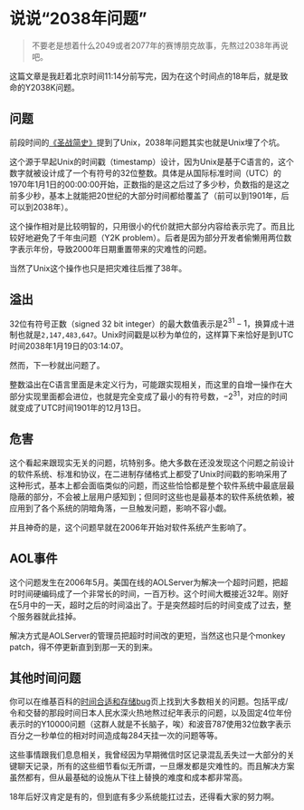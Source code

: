 # 说说“2038年问题”

> 不要老是想着什么2049或者2077年的赛博朋克故事，先熬过2038年再说吧。

这篇文章是我赶着北京时间11:14分前写完，因为在这个时间点的18年后，就是致命的Y2038K问题。

## 问题

前段时间的[《圣战简史》](https://mp.weixin.qq.com/s/1hd8_F4WQr5SQYfnYzKs9w)提到了Unix，2038年问题其实也就是Unix埋了个坑。

这个源于早起Unix的时间戳（timestamp）设计，因为Unix是基于C语言的，这个数字就被设计成了一个有符号的32位整数。具体是从国际标准时间（UTC）的1970年1月1日的00:00:00开始，正数指的是这之后过了多少秒，负数指的是这之前多少秒，基本上就能把20世纪的大部分时间都给覆盖了（前可以到1901年，后可以到2038年）。

这个操作相对是比较明智的，只用很小的代价就把大部分内容给表示完了。而且比较好地避免了千年虫问题（Y2K problem）。后者是因为部分开发者偷懒用两位数字表示年份，导致2000年日期重置带来的灾难性的问题。

当然了Unix这个操作也只是把灾难往后推了38年。

## 溢出

32位有符号正数（signed 32 bit integer）的最大数值表示是$2^{31}-1$，换算成十进制也就是`2,147,483,647`。Unix时间戳是以秒为单位的，这样算下来恰好是到UTC时间2038年1月19日的03:14:07。

然而，下一秒就出问题了。

整数溢出在C语言里面是未定义行为，可能跟实现相关，而这里的自增一操作在大部分实现里面都会进位，也就是完全变成了最小的有符号数，$-2^{31}$，对应的时间就变成了UTC时间1901年的12月13日。

## 危害

这个看起来跟现实无关的问题，坑特别多。绝大多数在还没发现这个问题之前设计的软件系统、标准和协议，在二进制存储格式上都受了Unix时间戳的影响采用了这种形式，基本上都会面临类似的问题，而这些恰恰都是整个软件系统中最底层最隐蔽的部分，不会被上层用户感知到；但同时这些也是最基本的软件系统依赖，被应用到了各个系统的阴暗角落，一旦触发问题，影响不容小觑。

并且神奇的是，这个问题早就在2006年开始对软件系统产生影响了。

## AOL事件

这个问题发生在2006年5月。美国在线的AOLServer为解决一个超时问题，把超时时间硬编码成了一个非常长的时间，一百万秒。这个时间大概接近32年。刚好在5月中的一天，超时之后的时间溢出了。于是突然超时后的时间变成了过去，整个服务器就此挂掉。

解决方式是AOLServer的管理员把超时时间改的更短，当然这也只是个monkey patch，得不停更新直到到那一天的到来。

## 其他时间问题

你可以在维基百科的[时间合适和存储bug](https://en.wikipedia.org/wiki/Time_formatting_and_storage_bugs)页上找到大多数相关的问题。包括平成/令和交替的那段时间日本人民水深火热地熬过纪年表示的问题，以及固定4位年份表示时的Y10000问题（这群人就是不长脑子，唉）和波音787使用32位数字表示百分之一秒单位的相对时间造成每284天挂一次的问题等等。

这些事情跟我们息息相关，我曾经因为早期微信时区记录混乱丢失过一大部分的关键聊天记录，所有的这些细节看似无所谓，一旦爆发都是灾难性的。而且解决方案虽然都有，但从最基础的设施从下往上替换的难度和成本都非常高。

18年后好汉肯定是有的，但到底有多少系统能扛过去，还得看大家的努力啊。
